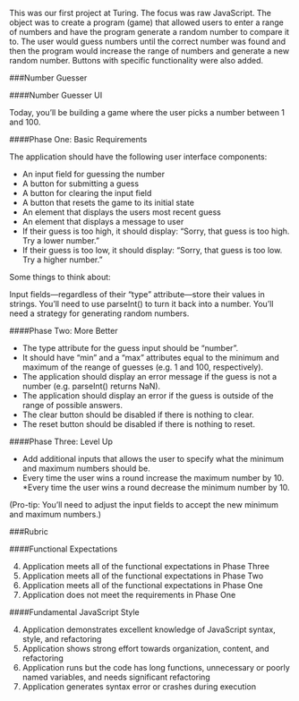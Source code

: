 This was our first project at Turing. The focus was raw JavaScript. The object was to create a program (game) that allowed users to enter a range of numbers and have the program generate a random number to compare it to. The user would guess numbers until the correct number was found and then the program would increase the range of numbers and generate a new random number. Buttons with specific functionality were also added.



###Number Guesser

####Number Guesser UI

Today, you’ll be building a game where the user picks a number between 1 and 100.

####Phase One: Basic Requirements

The application should have the following user interface components:

* An input field for guessing the number
* A button for submitting a guess
* A button for clearing the input field
* A button that resets the game to its initial state
* An element that displays the users most recent guess
* An element that displays a message to user
* If their guess is too high, it should display: “Sorry, that guess is too high. Try a lower number.”
* If their guess is too low, it should display: “Sorry, that guess is too low. Try a higher number.”

Some things to think about:

Input fields—regardless of their “type” attribute—store their values in strings. You’ll need to use parseInt() to turn it back into a number.
You’ll need a strategy for generating random numbers.


####Phase Two: More Better

* The type attribute for the guess input should be “number”.
* It should have “min” and a “max” attributes equal to the minimum and maximum of the reange of guesses (e.g. 1 and 100, respectively).
* The application should display an error message if the guess is not a number (e.g. parseInt() returns NaN).
* The application should display an error if the guess is outside of the range of possible answers.
* The clear button should be disabled if there is nothing to clear.
* The reset button should be disabled if there is nothing to reset.

####Phase Three: Level Up

* Add additional inputs that allows the user to specify what the minimum and maximum numbers should be.
* Every time the user wins a round increase the maximum number by 10.
*Every time the user wins a round decrease the minimum number by 10.

(Pro-tip: You’ll need to adjust the input fields to accept the new minimum and maximum numbers.)

###Rubric

####Functional Expectations

4. Application meets all of the functional expectations in Phase Three
3. Application meets all of the functional expectations in Phase Two
2. Application meets all of the functional expectations in Phase One
1. Application does not meet the requirements in Phase One


####Fundamental JavaScript Style

4. Application demonstrates excellent knowledge of JavaScript syntax, style, and refactoring
3. Application shows strong effort towards organization, content, and refactoring
2. Application runs but the code has long functions, unnecessary or poorly named variables, and needs significant refactoring
1. Application generates syntax error or crashes during execution
